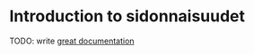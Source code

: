 # Introduction to sidonnaisuudet

TODO: write [great documentation](http://jacobian.org/writing/great-documentation/what-to-write/)
